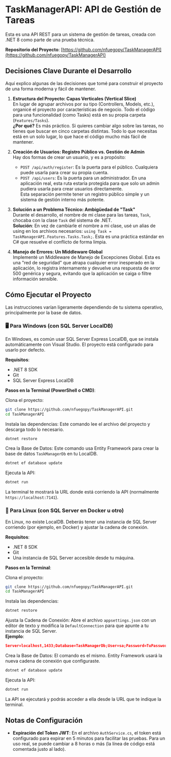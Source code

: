 # TaskManagerAPI: API de Gestión de Tareas

Esta es una API REST para un sistema de gestión de tareas, creada con .NET 8 como parte de una prueba técnica.

**Repositorio del Proyecto**: [https://github.com/nfuegopy/TaskManagerAPI](https://github.com/nfuegopy/TaskManagerAPI)

## Decisiones Clave Durante el Desarrollo

Aquí explico algunas de las decisiones que tomé para construir el proyecto de una forma moderna y fácil de mantener.

1. **Estructura del Proyecto: Capas Verticales (Vertical Slice)**  
   En lugar de agrupar archivos por su tipo (Controllers, Models, etc.), organicé el proyecto por características de negocio. Todo el código para una funcionalidad (como Tasks) está en su propia carpeta (`Features/Tasks`).  
   **¿Por qué?** Es más práctico. Si quieres cambiar algo sobre las tareas, no tienes que buscar en cinco carpetas distintas. Todo lo que necesitas está en un solo lugar, lo que hace el código mucho más fácil de mantener.

2. **Creación de Usuarios: Registro Público vs. Gestión de Admin**  
   Hay dos formas de crear un usuario, y es a propósito:  
   - `POST /api/auth/register`: Es la puerta para el público. Cualquiera puede usarla para crear su propia cuenta.  
   - `POST /api/users`: Es la puerta para un administrador. En una aplicación real, esta ruta estaría protegida para que solo un admin pudiera usarla para crear usuarios directamente.  
   Esta separación permite tener un registro público simple y un sistema de gestión interno más potente.

3. **Solución a un Problema Técnico: Ambigüedad de "Task"**  
   Durante el desarrollo, el nombre de mi clase para las tareas, `Task`, chocaba con la clase `Task` del sistema de .NET.  
   **Solución**: En vez de cambiarle el nombre a mi clase, usé un alias de using en los archivos necesarios: `using Task = TaskManagerAPI.Features.Tasks.Task;`. Esta es una práctica estándar en C# que resuelve el conflicto de forma limpia.

4. **Manejo de Errores: Un Middleware Global**  
   Implementé un Middleware de Manejo de Excepciones Global. Esta es una "red de seguridad" que atrapa cualquier error inesperado en la aplicación, lo registra internamente y devuelve una respuesta de error 500 genérica y segura, evitando que la aplicación se caiga o filtre información sensible.

## Cómo Ejecutar el Proyecto

Las instrucciones varían ligeramente dependiendo de tu sistema operativo, principalmente por la base de datos.

### 🖥️ Para Windows (con SQL Server LocalDB)

En Windows, es común usar SQL Server Express LocalDB, que se instala automáticamente con Visual Studio. El proyecto está configurado para usarlo por defecto.

**Requisitos**:  
- .NET 8 SDK  
- Git  
- SQL Server Express LocalDB  

**Pasos en la Terminal (PowerShell o CMD)**:

Clona el proyecto:
```bash
git clone https://github.com/nfuegopy/TaskManagerAPI.git
cd TaskManagerAPI
```

Instala las dependencias: Este comando lee el archivo del proyecto y descarga todo lo necesario.
```bash
dotnet restore
```

Crea la Base de Datos: Este comando usa Entity Framework para crear la base de datos `TaskManagerDb` en tu LocalDB.
```bash
dotnet ef database update
```

Ejecuta la API:
```bash
dotnet run
```
La terminal te mostrará la URL donde está corriendo la API (normalmente `https://localhost:7141`).

### 🐧 Para Linux (con SQL Server en Docker u otro)

En Linux, no existe LocalDB. Deberás tener una instancia de SQL Server corriendo (por ejemplo, en Docker) y ajustar la cadena de conexión.

**Requisitos**:  
- .NET 8 SDK  
- Git  
- Una instancia de SQL Server accesible desde tu máquina.

**Pasos en la Terminal**:

Clona el proyecto:
```bash
git clone https://github.com/nfuegopy/TaskManagerAPI.git
cd TaskManagerAPI
```

Instala las dependencias:
```bash
dotnet restore
```

Ajusta la Cadena de Conexión: Abre el archivo `appsettings.json` con un editor de texto y modifica la `DefaultConnection` para que apunte a tu instancia de SQL Server.  
**Ejemplo**: 
```json
Server=localhost,1433;Database=TaskManagerDb;User=sa;Password=TuPasswordSeguro123;TrustServerCertificate=True;
```

Crea la Base de Datos: El comando es el mismo. Entity Framework usará la nueva cadena de conexión que configuraste.
```bash
dotnet ef database update
```

Ejecuta la API:
```bash
dotnet run
```

La API se ejecutará y podrás acceder a ella desde la URL que te indique la terminal.

## Notas de Configuración

- **Expiración del Token JWT**: En el archivo `AuthService.cs`, el token está configurado para expirar en 5 minutos para facilitar las pruebas. Para un uso real, se puede cambiar a 8 horas o más (la línea de código está comentada justo al lado).